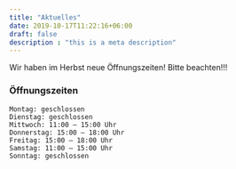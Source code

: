 ```yaml
---
title: "Aktuelles"
date: 2019-10-17T11:22:16+06:00
draft: false
description : "this is a meta description"
---
```


Wir haben im Herbst neue Öffnungszeiten! Bitte beachten!!!


### Öffnungszeiten

    Montag: geschlossen
    Dienstag: geschlossen
    Mittwoch: 11:00 – 15:00 Uhr
    Donnerstag: 15:00 – 18:00 Uhr
    Freitag: 15:00 – 18:00 Uhr
    Samstag: 11:00 – 15:00 Uhr
    Sonntag: geschlossen


